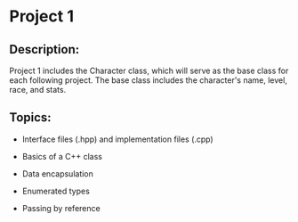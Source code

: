 # Project 1

## Description:

Project 1 includes the Character class, which will serve as the base class for each following project. The base class includes the character's name, level, race, and stats. 

## Topics: 
- Interface files (.hpp) and implementation files (.cpp)

- Basics of a C++ class

- Data encapsulation 

- Enumerated types

- Passing by reference
